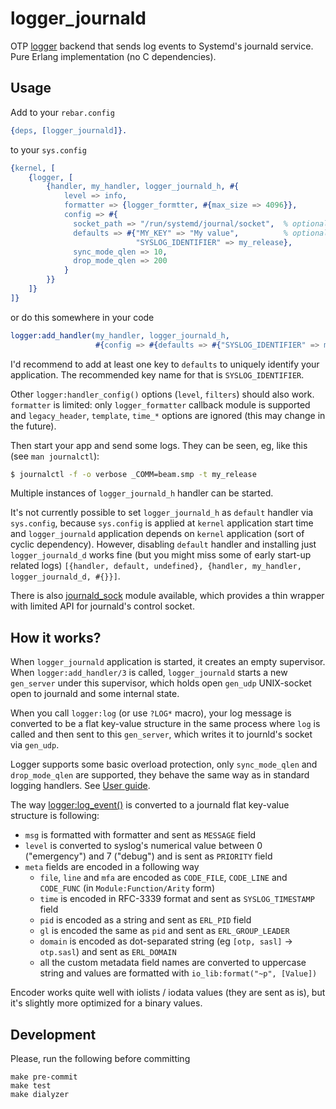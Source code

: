 logger_journald
===============

OTP [logger](http://erlang.org/doc/apps/kernel/logger_chapter.html) backend that sends log
events to Systemd's journald service.
Pure Erlang implementation (no C dependencies).

Usage
-----

Add to your `rebar.config`

```erlang
{deps, [logger_journald]}.
```

to your `sys.config`

```erlang
{kernel, [
    {logger, [
        {handler, my_handler, logger_journald_h, #{
            level => info,
            formatter => {logger_formtter, #{max_size => 4096}},
            config => #{
              socket_path => "/run/systemd/journal/socket",  % optional
              defaults => #{"MY_KEY" => "My value",          % optional
                            "SYSLOG_IDENTIFIER" => my_release},
              sync_mode_qlen => 10,
              drop_mode_qlen => 200
            }
        }}
    ]}
]}
```

or do this somewhere in your code

```erlang
logger:add_handler(my_handler, logger_journald_h,
                   #{config => #{defaults => #{"SYSLOG_IDENTIFIER" => my_release}}}).
```

I'd recommend to add at least one key to `defaults` to uniquely identify your application. The
recommended key name for that is `SYSLOG_IDENTIFIER`.

Other `logger:handler_config()` options (`level`, `filters`) should also work.
`formatter` is limited: only `logger_formatter` callback module is supported and
`legacy_header`, `template`, `time_*` options are ignored (this may change in the future).

Then start your app and send some logs. They can be seen, eg, like this (see `man journalctl`):

```bash
$ journalctl -f -o verbose _COMM=beam.smp -t my_release
```

Multiple instances of `logger_journald_h` handler can be started.

It's not currently possible to set `logger_journald_h` as `default` handler via `sys.config`,
because `sys.config` is applied at `kernel` application start time and `logger_journald`
application depends on `kernel` application (sort of cyclic dependency). However, disabling
`default` handler and installing just `logger_journald_d` works fine (but you might miss some
of early start-up related logs)
`[{handler, default, undefined}, {handler, my_handler, logger_journald_d, #{}}]`.

There is also [journald_sock](src/journald_sock.erl) module available, which provides a thin wrapper
with limited API for journald's control socket.

How it works?
-------------

When `logger_journald` application is started, it creates an empty supervisor.
When `logger:add_handler/3` is called, `logger_journald` starts a new `gen_server` under
this supervisor, which holds open `gen_udp` UNIX-socket open to journald and some internal state.

When you call `logger:log` (or use `?LOG*` macro), your log message is converted to be a flat
key-value structure in the same process where `log` is called and then sent to this `gen_server`,
which writes it to journld's socket via `gen_udp`.

Logger supports some basic overload protection, only `sync_mode_qlen` and `drop_mode_qlen`
are supported, they behave the same way as in standard logging handlers. See
[User guide](http://erlang.org/doc/apps/kernel/logger_chapter.html#protecting-the-handler-from-overload).

The way [logger:log_event()](http://erlang.org/doc/man/logger.html#type-log_event) is converted
to a journald flat key-value structure is following:

* `msg` is formatted with formatter and sent as `MESSAGE` field
* `level` is converted to syslog's numerical value between 0 ("emergency") and 7 ("debug") and is
  sent as `PRIORITY` field
* `meta` fields are encoded in a following way
  * `file`, `line` and `mfa` are encoded as `CODE_FILE`, `CODE_LINE` and `CODE_FUNC` (in
    `Module:Function/Arity` form)
  * `time` is encoded in RFC-3339 format and sent as `SYSLOG_TIMESTAMP` field
  * `pid` is encoded as a string and sent as `ERL_PID` field
  * `gl` is encoded the same as `pid` and sent as `ERL_GROUP_LEADER`
  * `domain` is encoded as dot-separated string (eg `[otp, sasl]` -> `otp.sasl`) and sent as
    `ERL_DOMAIN`
  * all the custom metadata field names are converted to uppercase string and values are formatted
    with `io_lib:format("~p", [Value])`

Encoder works quite well with iolists / iodata values (they are sent as is), but it's slightly
more optimized for a binary values.

Development
-----------

Please, run the following before committing

```
make pre-commit
make test
make dialyzer
```
